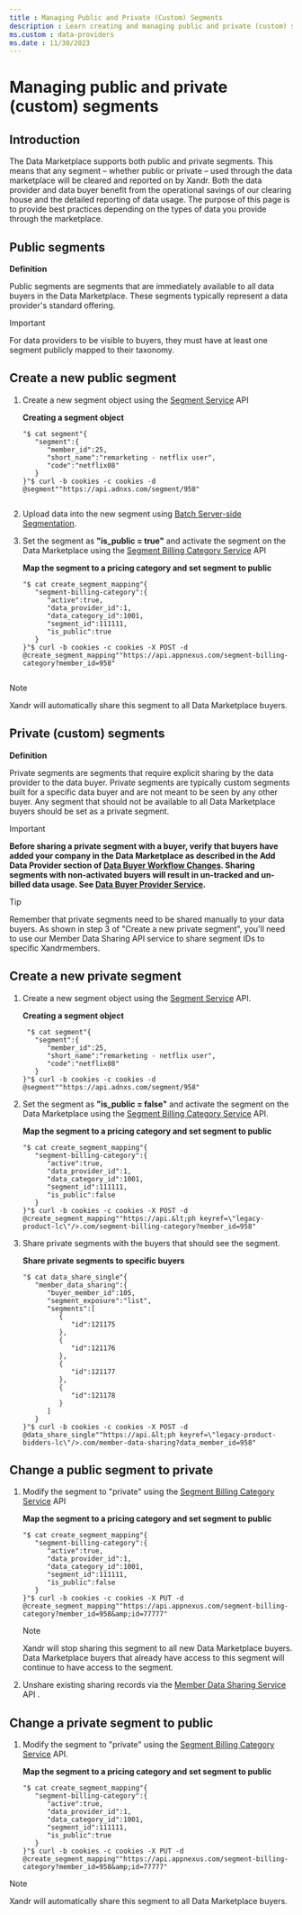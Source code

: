 ```yaml
---
title : Managing Public and Private (Custom) Segments
description : Learn creating and managing public and private (custom) segments. 
ms.custom : data-providers
ms.date : 11/30/2023
---
```



# Managing public and private (custom) segments

## Introduction

The Data Marketplace supports both public and private segments. This
means that any segment – whether public or private – used through the
data marketplace will be cleared and reported on by
Xandr. Both the data provider and data buyer
benefit from the operational savings of our clearing house and the
detailed reporting of data usage. The purpose of this page is to provide
best practices depending on the types of data you provide through the
marketplace.

## Public segments

**Definition**

Public segments are segments that are immediately available to all data
buyers in the Data Marketplace. These segments typically represent a
data provider's standard offering.

> [!IMPORTANT]
> For data providers to be visible to buyers, they must have at least one segment publicly mapped to their taxonomy.

## Create a new public segment

1. Create a new segment object using the [Segment Service](../digital-platform-api/segment-service.md) API

    **Creating a segment object**

    ``` 
    "$ cat segment"{
       "segment":{
          "member_id":25,
          "short_name":"remarketing - netflix user",
          "code":"netflix08"
       }
    }"$ curl -b cookies -c cookies -d @segment""https://api.adnxs.com/segment/958"                        
                            
    ```

1. Upload data into the new segment using [Batch Server-side Segmentation](../bidders/uploading-segment-data-using-bss.md).

1. Set the segment as **"is_public = true"** and activate the segment
    on the Data Marketplace using
    the [Segment
    Billing Category Service](segment-billing-category-service.md) API

    **Map the segment to a pricing category and set segment to public**

    ``` 
    "$ cat create_segment_mapping"{
       "segment-billing-category":{
          "active":true,
          "data_provider_id":1,
          "data_category_id":1001,
          "segment_id":111111,
          "is_public":true
       }
    }"$ curl -b cookies -c cookies -X POST -d @create_segment_mapping""https://api.appnexus.com/segment-billing-category?member_id=958"                            
                            
    ```

> [!NOTE]
> Xandr will automatically share this segment to all Data Marketplace buyers.

## Private (custom) segments

**Definition**

Private segments are segments that require explicit sharing by the data
provider to the data buyer. Private segments are typically custom
segments built for a specific data buyer and are not meant to be seen by
any other buyer. Any segment that should not be available to all Data
Marketplace buyers should be set as a private segment.

> [!IMPORTANT]
> **Before sharing a private segment with a buyer, verify that buyers have added your company in the Data Marketplace as described in the Add Data Provider section of [Data Buyer Workflow Changes](data-buyer-workflow-changes.md). Sharing segments with non-activated buyers will result in un-tracked and un-billed data usage. See [Data Buyer Provider Service](data-buyer-provider-service.md).**

> [!TIP]
> Remember that private segments need to be shared manually to your data buyers. As shown in step 3 of "Create a new private segment", you'll need to use our Member Data Sharing API service to share segment IDs to specific Xandrmembers.

## Create a new private segment

1. Create a new segment object using the [Segment Service](../digital-platform-api/segment-service.md) API.

    **Creating a segment object**

    ``` 
     "$ cat segment"{
       "segment":{
          "member_id":25,
          "short_name":"remarketing - netflix user",
          "code":"netflix08"
       }
    }"$ curl -b cookies -c cookies -d @segment""https://api.adnxs.com/segment/958"                 
    ```

1. Set the segment as **"is_public = false"** and activate the segment
    on the Data Marketplace using
    the [Segment Billing Category Service](segment-billing-category-service.md) API. 

    **Map the segment to a pricing category and set segment to public**

    ``` 
    "$ cat create_segment_mapping"{
       "segment-billing-category":{
          "active":true,
          "data_provider_id":1,
          "data_category_id":1001,
          "segment_id":111111,
          "is_public":false
       }
    }"$ curl -b cookies -c cookies -X POST -d @create_segment_mapping""https://api.&lt;ph keyref=\"legacy-product-lc\"/>.com/segment-billing-category?member_id=958"
    ```

1. Share private segments with the buyers that should see the segment.

    **Share private segments to specific buyers**

    ``` 
    "$ cat data_share_single"{
       "member_data_sharing":{
          "buyer_member_id":105,
          "segment_exposure":"list",
          "segments":[
             {
                "id":121175
             },
             {
                "id":121176
             },
             {
                "id":121177
             },
             {
                "id":121178
             }
          ]
       }
    }"$ curl -b cookies -c cookies -X POST -d @data_share_single""https://api.&lt;ph keyref=\"legacy-product-bidders-lc\"/>.com/member-data-sharing?data_member_id=958"               
    ```

## Change a public segment to private

1. Modify the segment to "private" using
    the [Segment Billing Category Service](segment-billing-category-service.md) API

    **Map the segment to a pricing category and set segment to public**

    ``` 
    "$ cat create_segment_mapping"{
       "segment-billing-category":{
          "active":true,
          "data_provider_id":1,
          "data_category_id":1001,
          "segment_id":111111,
          "is_public":false
       }
    }"$ curl -b cookies -c cookies -X PUT -d @create_segment_mapping""https://api.appnexus.com/segment-billing-category?member_id=958&amp;id=77777"
    ```

    > [!NOTE]
    > Xandr will stop sharing this segment to all new Data Marketplace buyers. Data Marketplace buyers that already have access to this segment will continue to have access to the segment.

1. Unshare existing sharing records via the [Member Data Sharing Service](member-data-sharing-service.md) API .

## Change a private segment to public

1. Modify the segment to "private" using the [Segment
    Billing Category Service](segment-billing-category-service.md) API.

    **Map the segment to a pricing category and set segment to public**

    ``` 
    "$ cat create_segment_mapping"{
       "segment-billing-category":{
          "active":true,
          "data_provider_id":1,
          "data_category_id":1001,
          "segment_id":111111,
          "is_public":true
       }
    }"$ curl -b cookies -c cookies -X PUT -d @create_segment_mapping""https://api.appnexus.com/segment-billing-category?member_id=958&amp;id=77777"
    ```

> [!NOTE]
> Xandr will automatically share this segment to all Data Marketplace buyers.
